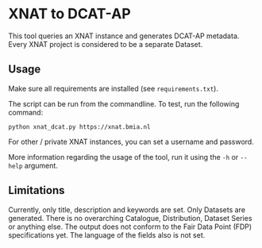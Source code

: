 # XNAT to DCAT-AP

This tool queries an XNAT instance and generates DCAT-AP metadata. Every XNAT project is considered
to be a separate Dataset.

## Usage

Make sure all requirements are installed (see `requirements.txt`).

The script can be run from the commandline. To test, run the following command:

`python xnat_dcat.py https://xnat.bmia.nl`

For other / private XNAT instances, you can set a username and password.

More information regarding the usage of the tool, run it using the `-h` or `--help` argument.

## Limitations

Currently, only title, description and keywords are set. Only Datasets are generated. There is no
overarching Catalogue, Distribution, Dataset Series or anything else. The output does not conform
 to the Fair Data Point (FDP) specifications yet. The language of the fields also is not set.
